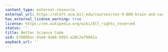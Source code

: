 ```yaml
---
content_type: external-resource
external_url: https://draft.ocw.mit.edu/courses/res-9-008-brain-and-cognitive-sciences-computational-tutorials/pages/18-better-science-code/
has_external_license_warning: true
license: https://en.wikipedia.org/wiki/All_rights_reserved
status: ''
title: Better Science Code
uid: b78005ec-91e9-4a88-9d93-a28c2e700d1a
wayback_url: ''
---
```

